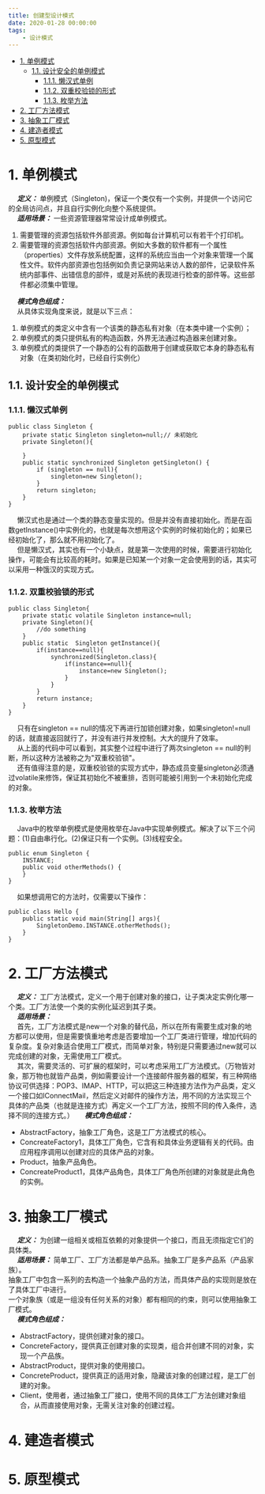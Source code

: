 ```yaml
---
title: 创建型设计模式
date: 2020-01-28 00:00:00
tags:
    - 设计模式
---
```

<!-- TOC -->

- [1. 单例模式](#1-单例模式)
    - [1.1. 设计安全的单例模式](#11-设计安全的单例模式)
        - [1.1.1. 懒汉式单例](#111-懒汉式单例)
        - [1.1.2. 双重校验锁的形式](#112-双重校验锁的形式)
        - [1.1.3. 枚举方法](#113-枚举方法)
- [2. 工厂方法模式](#2-工厂方法模式)
- [3. 抽象工厂模式](#3-抽象工厂模式)
- [4. 建造者模式](#4-建造者模式)
- [5. 原型模式](#5-原型模式)

<!-- /TOC -->

# 1. 单例模式  
&emsp; ***定义：*** 单例模式（Singleton)，保证一个类仅有一个实例，并提供一个访问它的全局访问点，并且自行实例化向整个系统提供。  
&emsp; ***适用场景：*** 一些资源管理器常常设计成单例模式。  
1. 需要管理的资源包括软件外部资源。例如每台计算机可以有若干个打印机。  
2. 需要管理的资源包括软件内部资源。例如大多数的软件都有一个属性（properties）文件存放系统配置，这样的系统应当由一个对象来管理一个属性文件。软件内部资源也包括例如负责记录网站来访人数的部件，记录软件系统内部事件、出错信息的部件，或是对系统的表现进行检查的部件等。这些部件都必须集中管理。  

&emsp; ***模式角色组成：***  
&emsp; 从具体实现角度来说，就是以下三点：  
1. 单例模式的类定义中含有一个该类的静态私有对象（在本类中建一个实例）；  
2. 单例模式的类只提供私有的构造函数，外界无法通过构造器来创建对象。  
3. 单例模式的类提供了一个静态的公有的函数用于创建或获取它本身的静态私有对象（在类初始化时，已经自行实例化）

## 1.1. 设计安全的单例模式  

### 1.1.1. 懒汉式单例  

```
public class Singleton {
    private static Singleton singleton=null;// 未初始化
    private Singleton(){

    }
    public static synchronized Singleton getSingleton() {
        if (singleton == null){
            singleton=new Singleton();
        }
        return singleton;
    }
}
```
&emsp; 懒汉式也是通过一个类的静态变量实现的。但是并没有直接初始化。而是在函数getInstance()中实例化的，也就是每次想用这个实例的时候初始化的；如果已经初始化了，那么就不用初始化了。  
&emsp; 但是懒汉式，其实也有一个小缺点，就是第一次使用的时候，需要进行初始化操作，可能会有比较高的耗时。如果是已知某一个对象一定会使用到的话，其实可以采用一种饿汉的实现方式。  


### 1.1.2. 双重校验锁的形式   

```
public class Singleton{
    private static volatile Singleton instance=null;
    private Singleton(){
        //do something
    }
    public static  Singleton getInstance(){
        if(instance==null){
            synchronized(Singleton.class){
                if(instance==null){
                    instance=new Singleton();
                }
            }
        }
        return instance;
    }
}
```
&emsp; 只有在singleton == null的情况下再进行加锁创建对象，如果singleton!=null的话，就直接返回就行了，并没有进行并发控制。大大的提升了效率。  
&emsp; 从上面的代码中可以看到，其实整个过程中进行了两次singleton == null的判断，所以这种方法被称之为"双重校验锁"。  
&emsp; 还有值得注意的是，双重校验锁的实现方式中，静态成员变量singleton必须通过volatile来修饰，保证其初始化不被重排，否则可能被引用到一个未初始化完成的对象。  

### 1.1.3. 枚举方法  
&emsp; Java中的枚举单例模式是使用枚举在Java中实现单例模式。解决了以下三个问题：(1)自由串行化。(2)保证只有一个实例。(3)线程安全。  

```
public enum Singleton {
    INSTANCE;
    public void otherMethods() {
    }
}
```
&emsp; 如果想调用它的方法时，仅需要以下操作：  

```
public class Hello {
    public static void main(String[] args){
        SingletonDemo.INSTANCE.otherMethods();
    }
}
```

# 2. 工厂方法模式  
&emsp; ***定义：*** 工厂方法模式，定义一个用于创建对象的接口，让子类决定实例化哪一个类。工厂方法使一个类的实例化延迟到其子类。  
&emsp; ***适用场景：***  
&emsp; 首先，工厂方法模式是new一个对象的替代品，所以在所有需要生成对象的地方都可以使用，但是需要慎重地考虑是否要增加一个工厂类进行管理，增加代码的复杂度。复杂对象适合使用工厂模式，而简单对象，特别是只需要通过new就可以完成创建的对象，无需使用工厂模式。  
&emsp; 其次，需要灵活的、可扩展的框架时，可以考虑采用工厂方法模式。（万物皆对象，那万物也就皆产品类，例如需要设计一个连接邮件服务器的框架，有三种网络协议可供选择：POP3、IMAP、HTTP，可以把这三种连接方法作为产品类，定义一个接口如IConnectMail，然后定义对邮件的操作方法，用不同的方法实现三个具体的产品类（也就是连接方式）再定义一个工厂方法，按照不同的传入条件，选择不同的连接方式。）
&emsp; ***模式角色组成：***  
* AbstractFactory，抽象工厂角色，这是工厂方法模式的核心。  
* ConcreateFactory1，具体工厂角色，它含有和具体业务逻辑有关的代码。由应用程序调用以创建对应的具体产品的对象。   
* Product，抽象产品角色。  
* ConcreateProduct1，具体产品角色，具体工厂角色所创建的对象就是此角色的实例。  

# 3. 抽象工厂模式  
&emsp; ***定义：*** 为创建一组相关或相互依赖的对象提供一个接口，而且无须指定它们的具体类。  
&emsp; ***适用场景：***  简单工厂、工厂方法都是单产品系。抽象工厂是多产品系（产品家族）。  
抽象工厂中包含一系列的去构造一个抽象产品的方法，而具体产品的实现则是放在了具体工厂中进行。  
一个对象族（或是一组没有任何关系的对象）都有相同的约束，则可以使用抽象工厂模式。  
&emsp; ***模式角色组成：***  

* AbstractFactory，提供创建对象的接口。  
* ConcreteFactory，提供真正创建对象的实现类，组合并创建不同的对象，实现一个产品族。  
* AbstractProduct，提供对象的使用接口。  
* ConcreteProduct，提供真正的适用对象，隐藏该对象的创建过程，是工厂创建的对象。  
* Client，使用者，通过抽象工厂接口，使用不同的具体工厂方法创建对象组合，从而直接使用对象，无需关注对象的创建过程。  


# 4. 建造者模式  



# 5. 原型模式  


